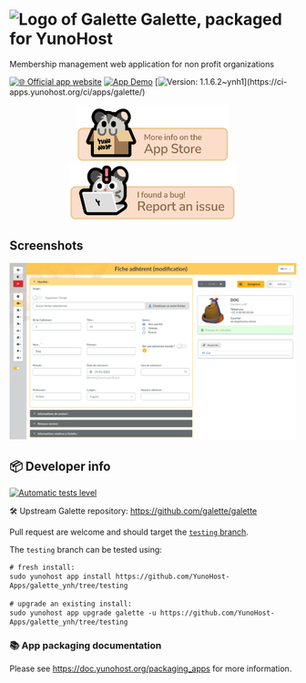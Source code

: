 <!--
N.B.: This README was automatically generated by <https://github.com/YunoHost/apps_tools/blob/main/readme_generator>
It shall NOT be edited by hand.
-->

<h1>
  <img src="https://raw.githubusercontent.com/YunoHost/apps/main/logos/galette.png" width="32px" alt="Logo of Galette">
  Galette, packaged for YunoHost
</h1>

Membership management web application for non profit organizations

[![🌐 Official app website](https://img.shields.io/badge/Official_app_website-darkgreen?style=for-the-badge)](https://www.galette.eu)
[![App Demo](https://img.shields.io/badge/App_Demo-blue?style=for-the-badge)](https://demo.galette.eu/login)
[![Version: 1.1.6.2~ynh1](https://img.shields.io/badge/Version-1.1.6.2~ynh1-rgb(18,138,11)?style=for-the-badge)](https://ci-apps.yunohost.org/ci/apps/galette/)

<div align="center">
<a href="https://apps.yunohost.org/app/galette"><img height="100px" src="https://github.com/YunoHost/yunohost-artwork/raw/refs/heads/main/badges/neopossum-badges/badge_more_info_on_the_appstore.svg"/></a>
<a href="https://github.com/YunoHost-Apps/galette_ynh/issues"><img height="100px" src="https://github.com/YunoHost/yunohost-artwork/raw/refs/heads/main/badges/neopossum-badges/badge_report_an_issue.svg"/></a>
</div>


## Screenshots
![Screenshot of Galette](./doc/screenshots/edit_member.png)

## 📦 Developer info

[![Automatic tests level](https://apps.yunohost.org/badge/cilevel/galette)](https://ci-apps.yunohost.org/ci/apps/galette/)

🛠️ Upstream Galette repository: <https://github.com/galette/galette>

Pull request are welcome and should target the [`testing` branch](https://github.com/YunoHost-Apps/galette_ynh/tree/testing).

The `testing` branch can be tested using:
```
# fresh install:
sudo yunohost app install https://github.com/YunoHost-Apps/galette_ynh/tree/testing

# upgrade an existing install:
sudo yunohost app upgrade galette -u https://github.com/YunoHost-Apps/galette_ynh/tree/testing
```

### 📚 App packaging documentation

Please see <https://doc.yunohost.org/packaging_apps> for more information.
